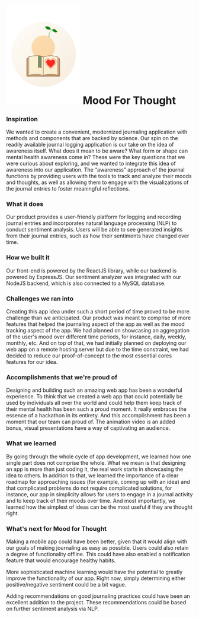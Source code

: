 # <img src="/client/src/assets/logo.png" alt="logo" width="200"/> Mood For Thought

### Inspiration

We wanted to create a convenient, modernized journaling application with methods and components that are backed by science. Our spin on the readily available journal logging application is our take on the idea of awareness itself. What does it mean to be aware? What form or shape can mental health awareness come in? These were the key questions that we were curious about exploring, and we wanted to integrate this idea of awareness into our application. The “awareness” approach of the journal functions by providing users with the tools to track and analyze their moods and thoughts, as well as allowing them to engage with the visualizations of the journal entries to foster meaningful reflections.

### What it does

Our product provides a user-friendly platform for logging and recording journal entries and incorporates natural language processing (NLP) to conduct sentiment analysis. Users will be able to see generated insights from their journal entries, such as how their sentiments have changed over time.

### How we built it

Our front-end is powered by the ReactJS library, while our backend is powered by ExpressJS. Our sentiment analyzer was integrated with our NodeJS backend, which is also connected to a MySQL database.

### Challenges we ran into

Creating this app idea under such a short period of time proved to be more challenge than we anticipated. Our product was meant to comprise of more features that helped the journaling aspect of the app as well as the mood tracking aspect of the app. We had planned on showcasing an aggregation of the user's mood over different time periods, for instance, daily, weekly, monthly, etc. And on top of that, we had initially planned on deploying our web app on a remote hosting server but due to the time constraint, we had decided to reduce our proof-of-concept to the most essential cores features for our idea.

### Accomplishments that we're proud of

Designing and building such an amazing web app has been a wonderful experience. To think that we created a web app that could potentially be used by individuals all over the world and could help them keep track of their mental health has been such a proud moment. It really embraces the essence of a hackathon in its entirety. And this accomplishment has been a moment that our team can proud of. The animation video is an added bonus, visual presentations have a way of captivating an audience.

### What we learned

By going through the whole cycle of app development, we learned how one single part does not comprise the whole. What we mean is that designing an app is more than just coding it, the real work starts in showcasing the idea to others. In addition to that, we learned the importance of a clear roadmap for approaching issues (for example, coming up with an idea) and that complicated problems do not require complicated solutions, for instance, our app in simplicity allows for users to engage in a journal activity and to keep track of their moods over time. And most importantly, we learned how the simplest of ideas can be the most useful if they are thought right.

### What's next for Mood for Thought

Making a mobile app could have been better, given that it would align with our goals of making journaling as easy as possible. Users could also retain a degree of functionality offline. This could have also enabled a notification feature that would encourage healthy habits.

More sophisticated machine learning would have the potential to greatly improve the functionality of our app. Right now, simply determining either positive/negative sentiment could be a bit vague.

Adding recommendations on good journaling practices could have been an excellent addition to the project. These recommendations could be based on further sentiment analysis via NLP.
